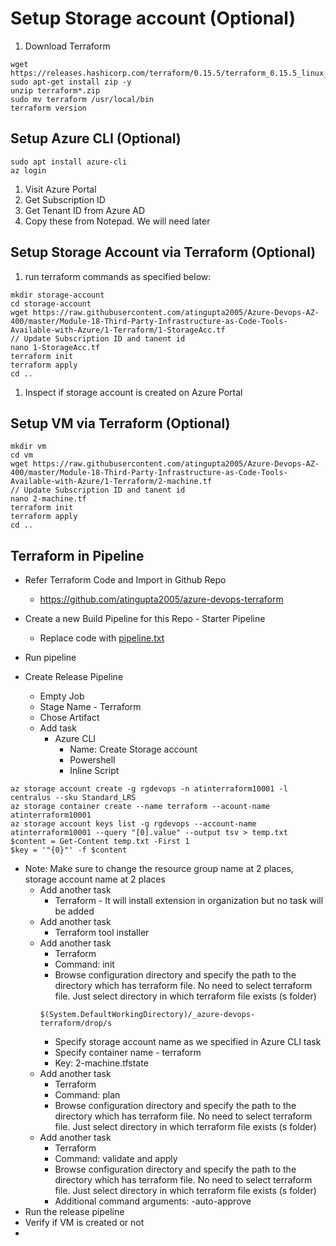 # Setup Storage account (Optional)

1. Download Terraform
```
wget https://releases.hashicorp.com/terraform/0.15.5/terraform_0.15.5_linux_amd64.zip
sudo apt-get install zip -y
unzip terraform*.zip
sudo mv terraform /usr/local/bin
terraform version
```

## Setup Azure CLI (Optional)
```
sudo apt install azure-cli
az login
```

1. Visit Azure Portal
  1. Get Subscription ID
  1. Get Tenant ID from Azure AD
  1. Copy these from Notepad. We will need later


## Setup Storage Account via Terraform (Optional)
1. run terraform commands as specified below:
```
mkdir storage-account
cd storage-account
wget https://raw.githubusercontent.com/atingupta2005/Azure-Devops-AZ-400/master/Module-18-Third-Party-Infrastructure-as-Code-Tools-Available-with-Azure/1-Terraform/1-StorageAcc.tf
// Update Subscription ID and tanent id
nano 1-StorageAcc.tf
terraform init
terraform apply
cd ..
```
1. Inspect if storage account is created on Azure Portal

## Setup VM via Terraform (Optional)
```
mkdir vm
cd vm
wget https://raw.githubusercontent.com/atingupta2005/Azure-Devops-AZ-400/master/Module-18-Third-Party-Infrastructure-as-Code-Tools-Available-with-Azure/1-Terraform/2-machine.tf
// Update Subscription ID and tanent id
nano 2-machine.tf
terraform init
terraform apply
cd ..
```

## Terraform in Pipeline
- Refer Terraform Code and Import in Github Repo
  - https://github.com/atingupta2005/azure-devops-terraform

- Create a new Build Pipeline for this Repo - Starter Pipeline
  - Replace code with [pipeline.txt](pipeline.txt)
- Run pipeline

- Create Release Pipeline
  - Empty Job
  - Stage Name - Terraform
  - Chose Artifact
  - Add task
    - Azure CLI
      - Name: Create Storage account
      - Powershell
      - Inline Script
```
az storage account create -g rgdevops -n atinterraform10001 -l centralus --sku Standard_LRS
az storage container create --name terraform --acount-name atinterraform10001
az storage account keys list -g rgdevops --account-name atinterraform10001 --query "[0].value" --output tsv > temp.txt
$content = Get-Content temp.txt -First 1
$key = '"{0}"' -f $content
```
- Note: Make sure to change the resource group name at 2 places, storage account name at 2 places
  - Add another task
    - Terraform - It will install extension in organization but no task will be added
  - Add another task
    - Terraform tool installer
  - Add another task
    - Terraform
    - Command: init
    - Browse configuration directory and specify the path to the directory which has terraform file. No need to select terraform file. Just select directory in which terraform file exists (s folder)
    ```
    $(System.DefaultWorkingDirectory)/_azure-devops-terraform/drop/s
    ```
    - Specify storage account name as we specified in Azure CLI task
    - Specify container name - terraform
    - Key: 2-machine.tfstate
  - Add another task
    - Terraform
    - Command: plan
    - Browse configuration directory and specify the path to the directory which has terraform file. No need to select terraform file. Just select directory in which terraform file exists (s folder)
  - Add another task
    - Terraform
    - Command: validate and apply
    - Browse configuration directory and specify the path to the directory which has terraform file. No need to select terraform file. Just select directory in which terraform file exists (s folder)
    - Additional command arguments: -auto-approve
- Run the release pipeline
- Verify if VM is created or not
-  
